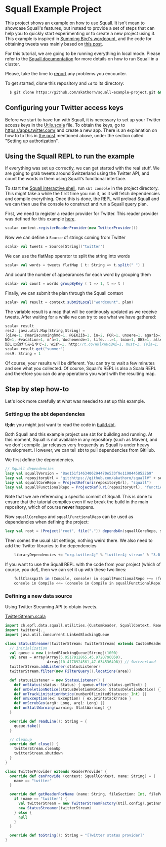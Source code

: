 # Squall Example Project
This project shows an example on how to use [Squall](https://github.com/epfldata/squall). It isn't mean to showcase Squall's features, but instead to provide a set of steps that can help you to quickly start experimenting or to create a new project using it. This example is inspired in [Summing Bird's wordcount](https://github.com/twitter/summingbird#getting-started-word-count-with-twitter), and the code for obtaining tweets was mainly based on [this post](https://bcomposes.wordpress.com/2013/02/09/using-twitter4j-with-scala-to-access-streaming-tweets/).

For this tutorial, we are going to be running everything in local mode. Please refer to the [Squall documentation](https://github.com/epfldata/squall/wiki) for more details on how to run Squall in a cluster. 

Please, take the time to [report](https://github.com/akathorn/squall-example-project/issues/new) any problems you encounter.


To get started, clone this repository and `cd` to its directory:
```bash
  $ git clone https://github.com/akathorn/squall-example-project.git && cd squall-example-project
```

## Configuring your Twitter access keys
Before we start to have fun with Squall, it is necessary to set up your Twitter access keys in the [Utils.scala](https://github.com/akathorn/squall-example-project/blob/master/Util.scala) file. To obtain the keys, go to https://apps.twitter.com/ and create a new app. There is an explanation on how to to this in [the post](https://bcomposes.wordpress.com/2013/02/09/using-twitter4j-with-scala-to-access-streaming-tweets/) mentioned above, under the section called "Setting up authorization".

## Using the Squall REPL to run the example
If everything was set up correctly, we can get started with the real stuff. We are going to grab tweets around Switzerland using the Twitter API, and count the words in them using Squall's functional interface.

To start the [Squall interactive shell](https://github.com/epfldata/squall/wiki/Squall-REPL), run `sbt console` in the project directory. This might take a while the first time you run it, as it will fetch dependencies and compile everything. Once this is done, the REPL will preload Squall and we can then use the console to construct and run a Squall query plan.


First, we need to register a reader provider for Twitter. This reader provider was defined for this example [here](https://github.com/akathorn/squall-example-project/blob/master/TwitterStream.scala#L33).
```Scala
scala> context.registerReaderProvider(new TwitterProvider())
```

Now we can define a `Source` of strings coming from Twitter
```Scala
scala> val tweets = Source[String]("twitter")
```

We can use the flatMap operator to split the string into words
```Scala
scala> val words = tweets flatMap { t: String => t.split(" ") }
```

And count the number of appearances for each word by grouping them
```Scala
scala> val count = words groupByKey ( t => 1, t => t )
```

Finally, we can submit the plan through the Squall context

```Scala
scala> val result = context.submitLocal("wordcount", plan)
```

The variable result is a map that will be continously updated as we receive tweets. After waiting for a while we can try to see what we have gathered:


```Scala
scala> result
res2: java.util.Map[String,String] =
{give=1, @mariacunninghmd=1, @SEOZib=1, in=2, FOR=1, unsere=1, agario=1, summer=1, #Controleurs=1, @LindsaySkarda=1, STARFOULLAH=1, @FSGeneva=1, ONT=1, Literally=1, bal=1, experts=1, BEHIND=1, ptn=1, it...=1, BAR.
NO=1, #vacation=1, m'a=1, Wochenende=1, life....=1, lmao=1, DES=1, alle!=1, opens=1, @zephoria=1, delightful=1, up=1, ILS=1, Meer=1, a=1, für=1, fab=1, CHOORON.=1,
試しに投げてみるやで=1, wish=1, http://t.co/WklxWUcBAi=1, must=1, (via=1, Schönes=1, 🇦🇹=1, New=1, tt=1, https://t.co/pcfjrM7RnI=1, PTDDDDDDDDDDDDDR=1, CABINET=1, am=1, @DhariLo=1, the=1, http://t.co/5ZBY0G86U8=1, weekend!=1, enculée=1, of=1, Austria=1, Ostsee-Wellnesshotels:=1, @Netzoekonom=1, downloading=1, #MENA=1, hors=1, @yoichi_nko=1, チューリッヒめっちゃチャリ勢いる=1, et=1, @mojitohowell=1, -=1, ...
scala> result.get("summer")
res9: String = 1
```

Of course, your results will be different. You can try to wait a few minutes and see what you collected. Of course, Squall's REPL is also a Scala REPL and therefore you can do any operations you want with the resulting map.


## Step by step how-to
Let's look more carefully at what was needed to set up this example.

### Setting up the sbt dependencies
**tl;dr**: you might just want to read the code in [build.sbt](https://github.com/akathorn/squall-example-project/blob/master/build.sbt).

Both Squall and this example project use sbt for building and running. At this moment, Squall is not available in any repository (such as Maven), and we don't compile .jar releases very frequently as Squall is under heavy development. However, we can tell sbt to pull dependencies from GitHub.

We first define the dependencies.
```scala
// Squall dependencies
lazy val squallVersion = "8ae151f1463406294470e533f9e11904458522b9"
lazy val repositoryUrl = "git:https://github.com/akathorn/squall#" + squallVersion
lazy val squallCoreRepo = ProjectRef(uri(repositoryUrl), "squall")
lazy val squallFunctionalRepo = ProjectRef(uri(repositoryUrl), "functional")
```
Note that we are referencing a specific commit of Squall. This is done to ensure that the tutorial compiles even if we break the build in the main repository, which of course **never** happens.

Now `squallCoreRepo` and `squallFunctionalRepo` can be used as dependencies when defining the project:
```scala
lazy val root = (Project("root", file(".")) dependsOn(squallCoreRepo, squallFunctionalRepo)).
```

Then comes the usual sbt settings, nothing weird there. We also need to add the Twitter libraries to the dependencies
```scala
    libraryDependencies += "org.twitter4j" % "twitter4j-stream" % "3.0.3",
```

If you want to use the Squall REPL with the code from your project (which of course, you do!), then we can set it up with these two lines:

```scala
    fullClasspath in (Compile, console) in squallFunctionalRepo ++= (fullClasspath in console in Compile).value,
    console in Compile <<= (console in Compile in squallFunctionalRepo)
```


### Defining a new data source
Using Twitter Streaming API to obtain tweets.

[TwitterStream.scala](./TwitterStream.scala)
```Scala
import ch.epfl.data.squall.utilities.{CustomReader, SquallContext, ReaderProvider}
import twitter4j._
import java.util.concurrent.LinkedBlockingQueue

class StatusStreamer(twitterStream: TwitterStream) extends CustomReader {
  // Initialization
  val queue = new LinkedBlockingQueue[String](1000)
  val area = Array(Array(5.9517912865,45.9720796059),
                   Array(10.4178924561,47.634536498)) // Switzerland
  twitterStream.addListener(statusListener)
  twitterStream.filter(new FilterQuery().locations(area))

  def statusListener = new StatusListener() {
    def onStatus(status: Status) { queue.offer(status.getText) }
    def onDeletionNotice(statusDeletionNotice: StatusDeletionNotice) {}
    def onTrackLimitationNotice(numberOfLimitedStatuses: Int) {}
    def onException(ex: Exception) { ex.printStackTrace }
    def onScrubGeo(arg0: Long, arg1: Long) {}
    def onStallWarning(warning: StallWarning) {}
  }

  override def readLine(): String = {
    queue.take()
  }

  // Cleanup
  override def close() {
    twitterStream.cleanUp
    twitterStream.shutdown
  }
}

class TwitterProvider extends ReaderProvider {
  override def canProvide (context: SquallContext, name: String) = {
    name == "twitter"
  }

  override def getReaderForName (name: String, fileSection: Int, fileParts: Int): CustomReader = {
    if (name == "twitter") {
      val twitterStream = new TwitterStreamFactory(Util.config).getInstance
      new StatusStreamer(twitterStream)
    } else {
      null
    }
  }

  override def toString(): String = "[Twitter status provider]"
}
```
